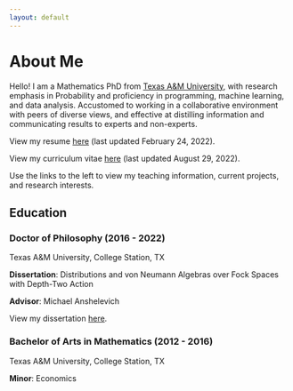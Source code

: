 ```yaml
---
layout: default
---
```

# About Me

Hello! I am a Mathematics PhD from [Texas A&M University](https://math.tamu.edu/), with research emphasis in Probability and proficiency in programming, machine learning, and data analysis. Accustomed to working in a collaborative environment with peers of diverse views, and effective at distilling information and communicating results to experts and non-experts.

View my resume [here](./mashburn_resume.pdf) (last updated February 24, 2022).

View my curriculum vitae [here](./mashburn_cv.pdf) (last updated August 29, 2022).

Use the links to the left to view my teaching information, current projects, and research interests.

## Education

### Doctor of Philosophy (2016 - 2022)

Texas A&M University, College Station, TX

**Dissertation**: Distributions and von Neumann Algebras over Fock Spaces with Depth-Two Action

**Advisor**: Michael Anshelevich

View my dissertation [here](./mashburn_dissertation.pdf).

### Bachelor of Arts in Mathematics (2012 - 2016)

Texas A&M University, College Station, TX

**Minor**: Economics
